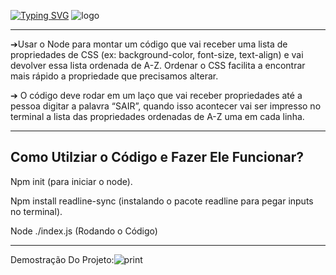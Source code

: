 [![Typing SVG](https://readme-typing-svg.herokuapp.com/?color=0000f&size=40&center=true&vCenter=true&width=1000&lines=++módulo_5+Projeto+individual+)](https://git.io/typing-svg)
![logo](https://user-images.githubusercontent.com/112700266/216047013-9ceb1ada-b22e-4c50-b397-c538861a2346.png)

-------------------------------------------------------------------------------------------------------------------------------------------------------------------------

➔Usar o Node para montar um código que vai receber uma lista de propriedades de CSS (ex: background-color, font-size, text-align) e vai devolver essa lista ordenada de A-Z. Ordenar o CSS facilita a encontrar mais rápido a propriedade que precisamos alterar.

➔ O código deve rodar em um laço que vai receber propriedades até a pessoa digitar a palavra “SAIR”, quando isso acontecer vai ser impresso no terminal a lista das propriedades ordenadas de A-Z uma em cada linha.

--------------------------------------------------------------------------------------------------------------------------------------------------------------------
Como Utilziar o Código e Fazer Ele Funcionar?
--------------------------------------------------------------------------------------------------------------------------------------------------------------------
Npm init (para iniciar o node).

Npm install readline-sync (instalando o pacote readline para pegar inputs no terminal).

Node ./index.js (Rodando o Código)

--------------------------------------------------------------------------------------------------------------------------------------------------------------------
Demostração Do Projeto:![print](https://user-images.githubusercontent.com/112700266/216044865-9d8f9ac3-ad79-4a6a-9900-ff0f5be91b54.png)

